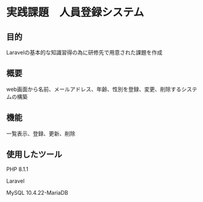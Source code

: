 # 実践課題　人員登録システム
## 目的
Laravelの基本的な知識習得の為に研修先で用意された課題を作成
## 概要
web画面から名前、メールアドレス、年齢、性別を登録、変更、削除するシステムの構築
## 機能
一覧表示、登録、更新、削除
## 使用したツール
PHP 8.1.1

Laravel

MySQL 10.4.22-MariaDB
